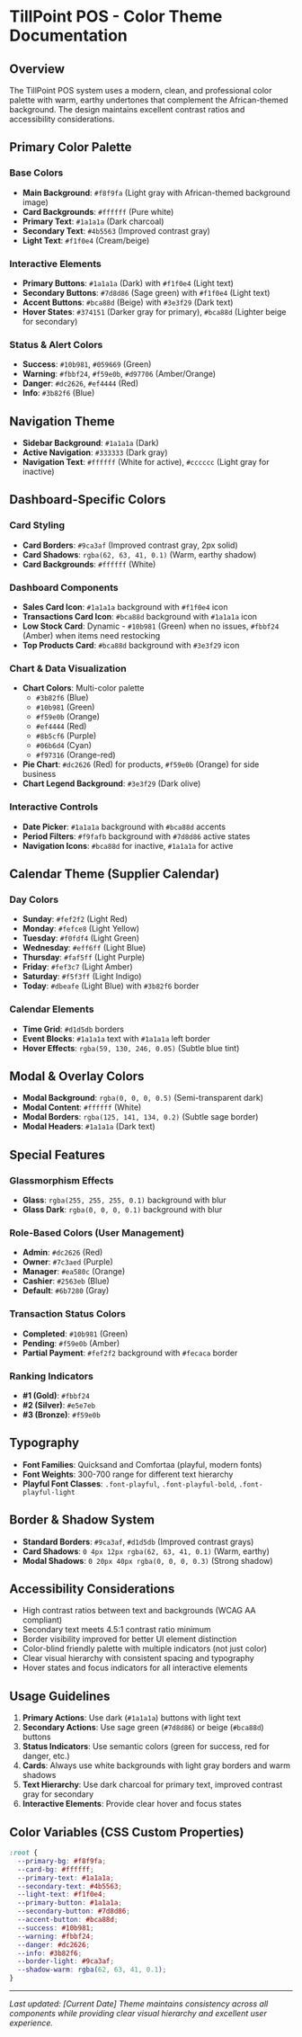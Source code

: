# TillPoint POS - Color Theme Documentation

## Overview
The TillPoint POS system uses a modern, clean, and professional color palette with warm, earthy undertones that complement the African-themed background. The design maintains excellent contrast ratios and accessibility considerations.

## Primary Color Palette

### Base Colors
- **Main Background**: `#f8f9fa` (Light gray with African-themed background image)
- **Card Backgrounds**: `#ffffff` (Pure white)
- **Primary Text**: `#1a1a1a` (Dark charcoal)
- **Secondary Text**: `#4b5563` (Improved contrast gray)
- **Light Text**: `#f1f0e4` (Cream/beige)

### Interactive Elements
- **Primary Buttons**: `#1a1a1a` (Dark) with `#f1f0e4` (Light text)
- **Secondary Buttons**: `#7d8d86` (Sage green) with `#f1f0e4` (Light text)
- **Accent Buttons**: `#bca88d` (Beige) with `#3e3f29` (Dark text)
- **Hover States**: `#374151` (Darker gray for primary), `#bca88d` (Lighter beige for secondary)

### Status & Alert Colors
- **Success**: `#10b981`, `#059669` (Green)
- **Warning**: `#fbbf24`, `#f59e0b`, `#d97706` (Amber/Orange)
- **Danger**: `#dc2626`, `#ef4444` (Red)
- **Info**: `#3b82f6` (Blue)

## Navigation Theme
- **Sidebar Background**: `#1a1a1a` (Dark)
- **Active Navigation**: `#333333` (Dark gray)
- **Navigation Text**: `#ffffff` (White for active), `#cccccc` (Light gray for inactive)

## Dashboard-Specific Colors

### Card Styling
- **Card Borders**: `#9ca3af` (Improved contrast gray, 2px solid)
- **Card Shadows**: `rgba(62, 63, 41, 0.1)` (Warm, earthy shadow)
- **Card Backgrounds**: `#ffffff` (White)

### Dashboard Components
- **Sales Card Icon**: `#1a1a1a` background with `#f1f0e4` icon
- **Transactions Card Icon**: `#bca88d` background with `#1a1a1a` icon
- **Low Stock Card**: Dynamic - `#10b981` (Green) when no issues, `#fbbf24` (Amber) when items need restocking
- **Top Products Card**: `#bca88d` background with `#3e3f29` icon

### Chart & Data Visualization
- **Chart Colors**: Multi-color palette
  - `#3b82f6` (Blue)
  - `#10b981` (Green)
  - `#f59e0b` (Orange)
  - `#ef4444` (Red)
  - `#8b5cf6` (Purple)
  - `#06b6d4` (Cyan)
  - `#f97316` (Orange-red)
- **Pie Chart**: `#dc2626` (Red) for products, `#f59e0b` (Orange) for side business
- **Chart Legend Background**: `#3e3f29` (Dark olive)

### Interactive Controls
- **Date Picker**: `#1a1a1a` background with `#bca88d` accents
- **Period Filters**: `#f9fafb` background with `#7d8d86` active states
- **Navigation Icons**: `#bca88d` for inactive, `#1a1a1a` for active

## Calendar Theme (Supplier Calendar)

### Day Colors
- **Sunday**: `#fef2f2` (Light Red)
- **Monday**: `#fefce8` (Light Yellow)
- **Tuesday**: `#f0fdf4` (Light Green)
- **Wednesday**: `#eff6ff` (Light Blue)
- **Thursday**: `#faf5ff` (Light Purple)
- **Friday**: `#fef3c7` (Light Amber)
- **Saturday**: `#f5f3ff` (Light Indigo)
- **Today**: `#dbeafe` (Light Blue) with `#3b82f6` border

### Calendar Elements
- **Time Grid**: `#d1d5db` borders
- **Event Blocks**: `#1a1a1a` text with `#1a1a1a` left border
- **Hover Effects**: `rgba(59, 130, 246, 0.05)` (Subtle blue tint)

## Modal & Overlay Colors
- **Modal Background**: `rgba(0, 0, 0, 0.5)` (Semi-transparent dark)
- **Modal Content**: `#ffffff` (White)
- **Modal Borders**: `rgba(125, 141, 134, 0.2)` (Subtle sage border)
- **Modal Headers**: `#1a1a1a` (Dark text)

## Special Features

### Glassmorphism Effects
- **Glass**: `rgba(255, 255, 255, 0.1)` background with blur
- **Glass Dark**: `rgba(0, 0, 0, 0.1)` background with blur

### Role-Based Colors (User Management)
- **Admin**: `#dc2626` (Red)
- **Owner**: `#7c3aed` (Purple)
- **Manager**: `#ea580c` (Orange)
- **Cashier**: `#2563eb` (Blue)
- **Default**: `#6b7280` (Gray)

### Transaction Status Colors
- **Completed**: `#10b981` (Green)
- **Pending**: `#f59e0b` (Amber)
- **Partial Payment**: `#fef2f2` background with `#fecaca` border

### Ranking Indicators
- **#1 (Gold)**: `#fbbf24`
- **#2 (Silver)**: `#e5e7eb`
- **#3 (Bronze)**: `#f59e0b`

## Typography
- **Font Families**: Quicksand and Comfortaa (playful, modern fonts)
- **Font Weights**: 300-700 range for different text hierarchy
- **Playful Font Classes**: `.font-playful`, `.font-playful-bold`, `.font-playful-light`

## Border & Shadow System
- **Standard Borders**: `#9ca3af`, `#d1d5db` (Improved contrast grays)
- **Card Shadows**: `0 4px 12px rgba(62, 63, 41, 0.1)` (Warm, earthy)
- **Modal Shadows**: `0 20px 40px rgba(0, 0, 0, 0.3)` (Strong shadow)

## Accessibility Considerations
- High contrast ratios between text and backgrounds (WCAG AA compliant)
- Secondary text meets 4.5:1 contrast ratio minimum
- Border visibility improved for better UI element distinction
- Color-blind friendly palette with multiple indicators (not just color)
- Clear visual hierarchy with consistent spacing and typography
- Hover states and focus indicators for all interactive elements

## Usage Guidelines
1. **Primary Actions**: Use dark (`#1a1a1a`) buttons with light text
2. **Secondary Actions**: Use sage green (`#7d8d86`) or beige (`#bca88d`) buttons
3. **Status Indicators**: Use semantic colors (green for success, red for danger, etc.)
4. **Cards**: Always use white backgrounds with light gray borders and warm shadows
5. **Text Hierarchy**: Use dark charcoal for primary text, improved contrast gray for secondary
6. **Interactive Elements**: Provide clear hover and focus states

## Color Variables (CSS Custom Properties)
```css
:root {
  --primary-bg: #f8f9fa;
  --card-bg: #ffffff;
  --primary-text: #1a1a1a;
  --secondary-text: #4b5563;
  --light-text: #f1f0e4;
  --primary-button: #1a1a1a;
  --secondary-button: #7d8d86;
  --accent-button: #bca88d;
  --success: #10b981;
  --warning: #fbbf24;
  --danger: #dc2626;
  --info: #3b82f6;
  --border-light: #9ca3af;
  --shadow-warm: rgba(62, 63, 41, 0.1);
}
```

---
*Last updated: [Current Date]*
*Theme maintains consistency across all components while providing clear visual hierarchy and excellent user experience.*
